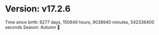 # Version: v17.2.6
Time since birth: 6277 days, 150649 hours, 9038940 minutes, 542336400 seconds
Season: Autumn 🍁
